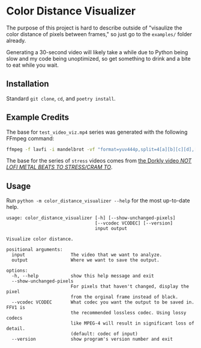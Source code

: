 # Color Distance Visualizer

The purpose of this project is hard to describe outside of
"visaulize the color distance of pixels between frames," so just go
to the `examples/` folder already.

Generating a 30-second video will likely take a while due
to Python being slow and my code being unoptimized, so get
something to drink and a bite to eat while you wait.

## Installation
Standard `git clone`, `cd`, and `poetry install`.

## Example Credits
The base for `test_video_viz.mp4` series was generated with the following FFmpeg command:
```bash
ffmpeg -f lavfi -i mandelbrot -vf "format=yuv444p,split=4[a][b][c][d],[a]waveform[aa],[b][aa]vstack[V],[c]waveform=m=0[cc],[d]vectorscope=color4[dd],[cc][dd]vstack[V2],[V][V2]hstack" -r 60 -t 1 test_video.mp4
```

The base for the series of `stress` videos comes from
[the Dorkly video *NOT LOFI METAL BEATS TO STRESS/CRAM TO*](https://www.youtube.com/watch?v=wPSWsz2R6Xc).

## Usage
Run `python -m color_distance_visualizer --help` for the most up-to-date help.
```
usage: color_distance_visualizer [-h] [--show-unchanged-pixels]
                                 [--vcodec VCODEC] [--version]
                                 input output

Visualize color distance.

positional arguments:
  input                 The video that we want to analyze.
  output                Where we want to save the output.

options:
  -h, --help            show this help message and exit
  --show-unchanged-pixels
                        For pixels that haven't changed, display the pixel
                        from the orginal frame instead of black.
  --vcodec VCODEC       What codec you want the output to be saved in. FFV1 is
                        the recommended lossless codec. Using lossy codecs
                        like MPEG-4 will result in significant loss of detail.
                        (default: codec of input)
  --version             show program's version number and exit
```
